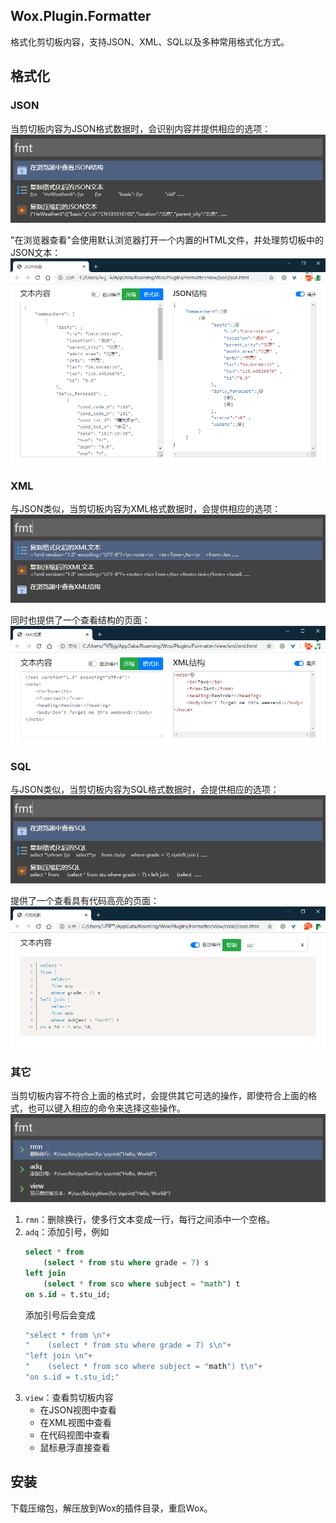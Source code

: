 ## Wox.Plugin.Formatter

格式化剪切板内容，支持JSON、XML、SQL以及多种常用格式化方式。

## 格式化

### JSON

当剪切板内容为JSON格式数据时，会识别内容并提供相应的选项：  
![JSON选项](readme_imgs/json_items.png)

"在浏览器查看"会使用默认浏览器打开一个内置的HTML文件，并处理剪切板中的JSON文本：
![JSON视图](readme_imgs/json_view.png)

### XML

与JSON类似，当剪切板内容为XML格式数据时，会提供相应的选项：  
![XML选项](readme_imgs/xml_items.png)

同时也提供了一个查看结构的页面：
![XML视图](readme_imgs/xml_view.png)

### SQL

与JSON类似，当剪切板内容为SQL格式数据时，会提供相应的选项：  
![SQL选项](readme_imgs/sql_items.png)

提供了一个查看具有代码高亮的页面：
![SQL选项](readme_imgs/code_view.png)

### 其它

当剪切板内容不符合上面的格式时，会提供其它可选的操作，即使符合上面的格式，也可以键入相应的命令来选择这些操作。
![SQL选项](readme_imgs/cmd_items.png)

1. `rmn`：删除换行，使多行文本变成一行，每行之间添中一个空格。
2. `adq`：添加引号，例如
    ```sql
    select * from 
        (select * from stu where grade = 7) s
    left join 
        (select * from sco where subject = "math") t
    on s.id = t.stu_id;
    ```
    添加引号后会变成
    ```java
    "select * from \n"+
    "    (select * from stu where grade = 7) s\n"+
    "left join \n"+
    "    (select * from sco where subject = "math") t\n"+
    "on s.id = t.stu_id;"
    ```
3. `view`：查看剪切板内容
    + 在JSON视图中查看
    + 在XML视图中查看
    + 在代码视图中查看
    + 鼠标悬浮直接查看

## 安装

下载压缩包，解压放到Wox的插件目录，重启Wox。
